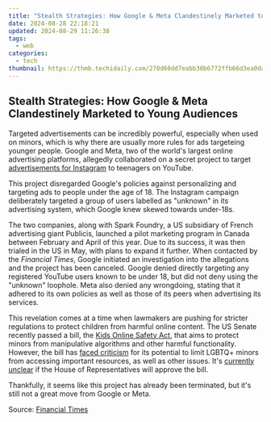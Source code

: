 ```yaml
---
title: "Stealth Strategies: How Google & Meta Clandestinely Marketed to Young Audiences"
date: 2024-08-28 22:18:21
updated: 2024-08-29 11:26:38
tags:
  - web
categories:
  - tech
thumbnail: https://thmb.techidaily.com/270d60dd7eabb30b6772ffb66d3ea0dacdceb278836c3c88e9ce1c38fad2ba00.jpg
---
```


## Stealth Strategies: How Google & Meta Clandestinely Marketed to Young Audiences

Targeted advertisements can be incredibly powerful, especially when used on minors, which is why there are usually more rules for ads targeteing younger people. Google and Meta, two of the world's largest online advertising platforms, allegedly collaborated on a secret project to target [advertisements for Instagram](https://extra-skills.techidaily.com/in-2024-master-5-strategies-for-copying-files-to-your-system/) to teenagers on YouTube.

 This project disregarded Google's policies against personalizing and targeting ads to people under the age of 18\. The Instagram campaign deliberately targeted a group of users labelled as "unknown" in its advertising system, which Google knew skewed towards under-18s.

 The two companies, along with Spark Foundry, a US subsidiary of French advertising giant Publicis, launched a pilot marketing program in Canada between February and April of this year. Due to its success, it was then trialed in the US in May, with plans to expand it further. When contacted by the _Financial Times_, Google initiated an investigation into the allegations and the project has been canceled. Google denied directly targeting any registered YouTube users known to be under 18, but did not deny using the "unknown" loophole. Meta also denied any wrongdoing, stating that it adhered to its own policies as well as those of its peers when advertising its services.

 This revelation comes at a time when lawmakers are pushing for stricter regulations to protect children from harmful online content. The US Senate recently passed a bill, the [Kids Online Safety Act](https://en.wikipedia.org/wiki/Kids%5FOnline%5FSafety%5FAct), that aims to protect minors from manipulative algorithms and other harmful functionality. However, the bill has [faced criticism](https://www.eff.org/deeplinks/2024/02/dont-fall-latest-changes-dangerous-kids-online-safety-act) for its potential to limit LGBTQ+ minors from accessing important resources, as well as other issues. It's [currently unclear](https://www.wired.com/story/kids-online-safety-act-kosa-stalled-in-house/) if the House of Representatives will approve the bill.

 Thankfully, it seems like this project has already been terminated, but it's still not a great move from Google or Meta.

 Source: [Financial Times](https://www.ft.com/content/b3bb80f4-4e01-4ce6-8358-f4f8638790f8)

<ins class="adsbygoogle"
     style="display:block"
     data-ad-format="autorelaxed"
     data-ad-client="ca-pub-7571918770474297"
     data-ad-slot="1223367746"></ins>



<ins class="adsbygoogle"
     style="display:block"
     data-ad-client="ca-pub-7571918770474297"
     data-ad-slot="8358498916"
     data-ad-format="auto"
     data-full-width-responsive="true"></ins>
